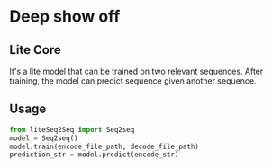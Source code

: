 # Deep show off
## Lite Core
It's a lite model that can be trained on two relevant sequences. After training, the model can predict sequence given another sequence.

## Usage
```python
from liteSeq2Seq import Seq2seq
model = Seq2seq()
model.train(encode_file_path, decode_file_path)
prediction_str = model.predict(encode_str)
```

